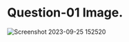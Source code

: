 # Question-01 Image.
 
![Screenshot 2023-09-25 152520](https://github.com/Khush0031/pw-skills-full-stack-web-dev-assignment-solution/assets/121889921/f7dc3e3a-4876-498d-8eee-273004b1ce9b)
